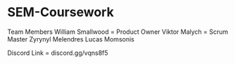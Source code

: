 # SEM-Coursework

Team Members
William Smallwood = Product Owner
Viktor Malych = Scrum Master
Zyrynyl Melendres
Lucas Momsonis

Discord Link = discord.gg/vqns8f5
